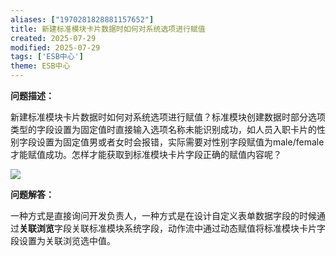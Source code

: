 ```yaml
---
aliases: ["1970281828881157652"]
title: 新建标准模块卡片数据时如何对系统选项进行赋值
created: 2025-07-29
modified: 2025-07-29
tags: ['ESB中心']
theme: ESB中心
---
```


**问题描述：**

新建标准模块卡片数据时如何对系统选项进行赋值？标准模块创建数据时部分选项类型的字段设置为固定值时直接输入选项名称未能识别成功，如人员入职卡片的性别字段设置为固定值男或者女时会报错，实际需要对性别字段赋值为male/female才能赋值成功。怎样才能获取到标准模块卡片字段正确的赋值内容呢？

![](https://myhelpdoc.oss-cn-heyuan.aliyuncs.com/mdimages/fab51b8e2fd143c7c8f18e002cd7ec5a.jpg)

**问题解答：**

一种方式是直接询问开发负责人，一种方式是在设计自定义表单数据字段的时候通过**关联浏览**字段关联标准模块系统字段，动作流中通过动态赋值将标准模块卡片字段设置为关联浏览选中值。

